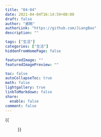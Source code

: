 ```yaml
---
title: "04-04"
date: 2021-04-04T16:14:59+08:00
draft: false
author: "酱鲍"
authorLink: "https://github.com/JiangBao"
description: ""

tags: ["生活"]
categories: ["生活"]
hiddenFromHomePage: false

featuredImage: ""
featuredImagePreview: ""

toc: false
autoCollapseToc: true
math: false
lightgallery: true
linkToMarkdown: false
share:
  enable: false
comment: false
---
```


<!--more-->

{{<figure src="https://jiangbao-1258001083.cos.ap-shanghai.myqcloud.com/20210404taihu.jpg" title="2021-04-04 太湖西山">}}